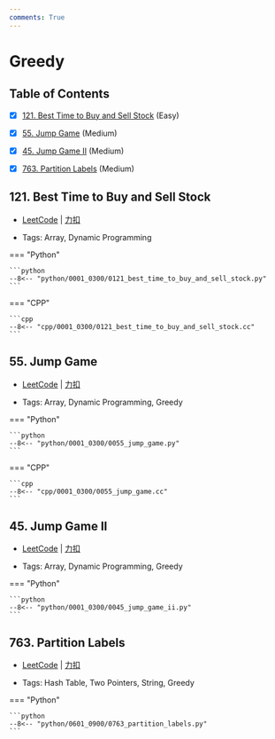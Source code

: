 ```yaml
---
comments: True
---
```


# Greedy

## Table of Contents

- [x] [121. Best Time to Buy and Sell Stock](#121-best-time-to-buy-and-sell-stock) (Easy)
- [x] [55. Jump Game](#55-jump-game) (Medium)
- [x] [45. Jump Game II](#45-jump-game-ii) (Medium)
- [x] [763. Partition Labels](#763-partition-labels) (Medium)


## 121. Best Time to Buy and Sell Stock

-    [LeetCode](https://leetcode.com/problems/best-time-to-buy-and-sell-stock/) | [力扣](https://leetcode.cn/problems/best-time-to-buy-and-sell-stock/)

-   Tags: Array, Dynamic Programming

=== "Python"

    ```python
    --8<-- "python/0001_0300/0121_best_time_to_buy_and_sell_stock.py"
    ```

=== "CPP"

    ```cpp
    --8<-- "cpp/0001_0300/0121_best_time_to_buy_and_sell_stock.cc"
    ```



## 55. Jump Game

-    [LeetCode](https://leetcode.com/problems/jump-game/) | [力扣](https://leetcode.cn/problems/jump-game/)

-   Tags: Array, Dynamic Programming, Greedy

=== "Python"

    ```python
    --8<-- "python/0001_0300/0055_jump_game.py"
    ```

=== "CPP"

    ```cpp
    --8<-- "cpp/0001_0300/0055_jump_game.cc"
    ```



## 45. Jump Game II

-    [LeetCode](https://leetcode.com/problems/jump-game-ii/) | [力扣](https://leetcode.cn/problems/jump-game-ii/)

-   Tags: Array, Dynamic Programming, Greedy

=== "Python"

    ```python
    --8<-- "python/0001_0300/0045_jump_game_ii.py"
    ```



## 763. Partition Labels

-    [LeetCode](https://leetcode.com/problems/partition-labels/) | [力扣](https://leetcode.cn/problems/partition-labels/)

-   Tags: Hash Table, Two Pointers, String, Greedy

=== "Python"

    ```python
    --8<-- "python/0601_0900/0763_partition_labels.py"
    ```



